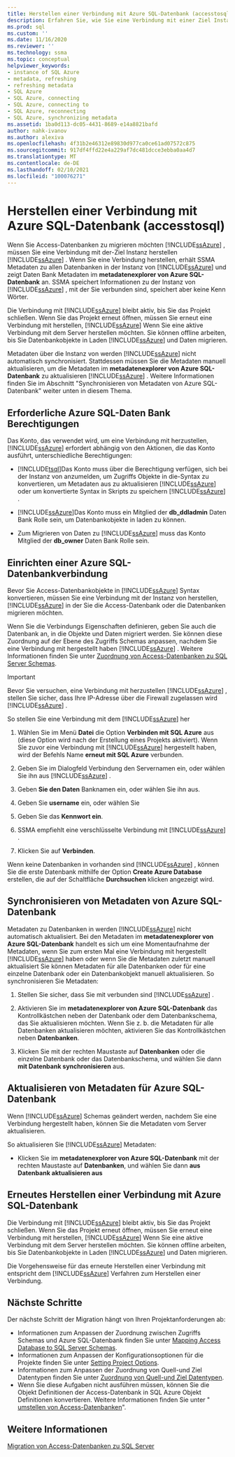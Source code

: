 ```yaml
---
title: Herstellen einer Verbindung mit Azure SQL-Datenbank (accesstosql) | Microsoft-Dokumentation
description: Erfahren Sie, wie Sie eine Verbindung mit einer Ziel Instanz von Azure SQL-Datenbank herstellen, um Zugriffs Datenbanken zu migrieren SSMA Ruft Metadaten zu Datenbanken in Azure SQL-Datenbank ab.
ms.prod: sql
ms.custom: ''
ms.date: 11/16/2020
ms.reviewer: ''
ms.technology: ssma
ms.topic: conceptual
helpviewer_keywords:
- instance of SQL Azure
- metadata, refreshing
- refreshing metadata
- SQL Azure
- SQL Azure, connecting
- SQL Azure, connecting to
- SQL Azure, reconnecting
- SQL Azure, synchronizing metadata
ms.assetid: 1ba0d113-dc05-4431-8689-e14a8821bafd
author: nahk-ivanov
ms.author: alexiva
ms.openlocfilehash: 4f31b2e46312e89830d977ca0ce61ad07572c875
ms.sourcegitcommit: 917df4ffd22e4a229af7dc481dcce3ebba0aa4d7
ms.translationtype: MT
ms.contentlocale: de-DE
ms.lasthandoff: 02/10/2021
ms.locfileid: "100076271"
---
```

# <a name="connecting-to-azure-sql-database-accesstosql"></a>Herstellen einer Verbindung mit Azure SQL-Datenbank (accesstosql)

Wenn Sie Access-Datenbanken zu migrieren möchten [!INCLUDE[ssAzure](../../includes/ssazure_md.md)] , müssen Sie eine Verbindung mit der-Ziel Instanz herstellen [!INCLUDE[ssAzure](../../includes/ssazure_md.md)] . Wenn Sie eine Verbindung herstellen, erhält SSMA Metadaten zu allen Datenbanken in der Instanz von [!INCLUDE[ssAzure](../../includes/ssazure_md.md)] und zeigt Daten Bank Metadaten im **metadatenexplorer von Azure SQL-Datenbank** an. SSMA speichert Informationen zu der Instanz von [!INCLUDE[ssAzure](../../includes/ssazure_md.md)] , mit der Sie verbunden sind, speichert aber keine Kenn Wörter.

Die Verbindung mit [!INCLUDE[ssAzure](../../includes/ssazure_md.md)] bleibt aktiv, bis Sie das Projekt schließen. Wenn Sie das Projekt erneut öffnen, müssen Sie erneut eine Verbindung mit herstellen, [!INCLUDE[ssAzure](../../includes/ssazure_md.md)] Wenn Sie eine aktive Verbindung mit dem Server herstellen möchten. Sie können offline arbeiten, bis Sie Datenbankobjekte in Laden [!INCLUDE[ssAzure](../../includes/ssazure_md.md)] und Daten migrieren.

Metadaten über die Instanz von werden [!INCLUDE[ssAzure](../../includes/ssazure_md.md)] nicht automatisch synchronisiert. Stattdessen müssen Sie die Metadaten manuell aktualisieren, um die Metadaten im **metadatenexplorer von Azure SQL-Datenbank** zu aktualisieren [!INCLUDE[ssAzure](../../includes/ssazure_md.md)] . Weitere Informationen finden Sie im Abschnitt "Synchronisieren von Metadaten von Azure SQL-Datenbank" weiter unten in diesem Thema.

## <a name="required-azure-sql-database-permissions"></a>Erforderliche Azure SQL-Daten Bank Berechtigungen

Das Konto, das verwendet wird, um eine Verbindung mit herzustellen, [!INCLUDE[ssAzure](../../includes/ssazure_md.md)] erfordert abhängig von den Aktionen, die das Konto ausführt, unterschiedliche Berechtigungen:

- [!INCLUDE[tsql](../../includes/tsql-md.md)]Das Konto muss über die Berechtigung verfügen, sich bei der Instanz von anzumelden, um Zugriffs Objekte in die-Syntax zu konvertieren, um Metadaten aus zu aktualisieren [!INCLUDE[ssAzure](../../includes/ssazure_md.md)] oder um konvertierte Syntax in Skripts zu speichern [!INCLUDE[ssAzure](../../includes/ssazure_md.md)] .

- [!INCLUDE[ssAzure](../../includes/ssazure_md.md)]Das Konto muss ein Mitglied der **db_ddladmin** Daten Bank Rolle sein, um Datenbankobjekte in laden zu können.

- Zum Migrieren von Daten zu [!INCLUDE[ssAzure](../../includes/ssazure_md.md)] muss das Konto Mitglied der **db_owner** Daten Bank Rolle sein.

## <a name="establishing-an-azure-sql-database-connection"></a>Einrichten einer Azure SQL-Datenbankverbindung

Bevor Sie Access-Datenbankobjekte in [!INCLUDE[ssAzure](../../includes/ssazure_md.md)] Syntax konvertieren, müssen Sie eine Verbindung mit der Instanz von herstellen, [!INCLUDE[ssAzure](../../includes/ssazure_md.md)] in der Sie die Access-Datenbank oder die Datenbanken migrieren möchten.

Wenn Sie die Verbindungs Eigenschaften definieren, geben Sie auch die Datenbank an, in die Objekte und Daten migriert werden. Sie können diese Zuordnung auf der Ebene des Zugriffs Schemas anpassen, nachdem Sie eine Verbindung mit hergestellt haben [!INCLUDE[ssAzure](../../includes/ssazure_md.md)] . Weitere Informationen finden Sie unter [Zuordnung von Access-Datenbanken zu SQL Server Schemas](mapping-source-and-target-databases-accesstosql.md).
  
> [!IMPORTANT]
> Bevor Sie versuchen, eine Verbindung mit herzustellen [!INCLUDE[ssAzure](../../includes/ssazure_md.md)] , stellen Sie sicher, dass Ihre IP-Adresse über die Firewall zugelassen wird [!INCLUDE[ssAzure](../../includes/ssazure_md.md)] .
  
So stellen Sie eine Verbindung mit dem [!INCLUDE[ssAzure](../../includes/ssazure_md.md)] her

1. Wählen Sie im Menü **Datei** die Option **Verbinden mit SQL Azure** aus (diese Option wird nach der Erstellung eines Projekts aktiviert).
   Wenn Sie zuvor eine Verbindung mit [!INCLUDE[ssAzure](../../includes/ssazure_md.md)] hergestellt haben, wird der Befehls Name **erneut mit SQL Azure** verbunden.

2. Geben Sie im Dialogfeld Verbindung den Servernamen ein, oder wählen Sie ihn aus [!INCLUDE[ssAzure](../../includes/ssazure_md.md)] .

3. Geben **Sie den Daten** Banknamen ein, oder wählen Sie ihn aus.

4. Geben Sie **username** ein, oder wählen Sie

5. Geben Sie das **Kennwort ein**.

6. SSMA empfiehlt eine verschlüsselte Verbindung mit [!INCLUDE[ssAzure](../../includes/ssazure_md.md)] .

7. Klicken Sie auf **Verbinden**.
  
Wenn keine Datenbanken in vorhanden sind [!INCLUDE[ssAzure](../../includes/ssazure_md.md)] , können Sie die erste Datenbank mithilfe der Option **Create Azure Database** erstellen, die auf der Schaltfläche **Durchsuchen** klicken angezeigt wird.

## <a name="synchronizing-azure-sql-database-metadata"></a>Synchronisieren von Metadaten von Azure SQL-Datenbank

Metadaten zu Datenbanken in werden [!INCLUDE[ssAzure](../../includes/ssazure_md.md)] nicht automatisch aktualisiert. Bei den Metadaten im **metadatenexplorer von Azure SQL-Datenbank** handelt es sich um eine Momentaufnahme der Metadaten, wenn Sie zum ersten Mal eine Verbindung mit hergestellt [!INCLUDE[ssAzure](../../includes/ssazure_md.md)] haben oder wenn Sie die Metadaten zuletzt manuell aktualisiert Sie können Metadaten für alle Datenbanken oder für eine einzelne Datenbank oder ein Datenbankobjekt manuell aktualisieren. So synchronisieren Sie Metadaten:

1. Stellen Sie sicher, dass Sie mit verbunden sind [!INCLUDE[ssAzure](../../includes/ssazure_md.md)] .

2. Aktivieren Sie im **metadatenexplorer von Azure SQL-Datenbank** das Kontrollkästchen neben der Datenbank oder dem Datenbankschema, das Sie aktualisieren möchten.
   Wenn Sie z. b. die Metadaten für alle Datenbanken aktualisieren möchten, aktivieren Sie das Kontrollkästchen neben **Datenbanken**.

3. Klicken Sie mit der rechten Maustaste auf **Datenbanken** oder die einzelne Datenbank oder das Datenbankschema, und wählen Sie dann **mit Datenbank synchronisieren** aus.

## <a name="refreshing-azure-sql-database-metadata"></a>Aktualisieren von Metadaten für Azure SQL-Datenbank

Wenn [!INCLUDE[ssAzure](../../includes/ssazure_md.md)] Schemas geändert werden, nachdem Sie eine Verbindung hergestellt haben, können Sie die Metadaten vom Server aktualisieren.

So aktualisieren Sie [!INCLUDE[ssAzure](../../includes/ssazure_md.md)] Metadaten:

- Klicken Sie im **metadatenexplorer von Azure SQL-Datenbank** mit der rechten Maustaste auf **Datenbanken**, und wählen Sie dann **aus Datenbank aktualisieren aus**

## <a name="reconnecting-to-azure-sql-database"></a>Erneutes Herstellen einer Verbindung mit Azure SQL-Datenbank

Die Verbindung mit [!INCLUDE[ssAzure](../../includes/ssazure_md.md)] bleibt aktiv, bis Sie das Projekt schließen. Wenn Sie das Projekt erneut öffnen, müssen Sie erneut eine Verbindung mit herstellen, [!INCLUDE[ssAzure](../../includes/ssazure_md.md)] Wenn Sie eine aktive Verbindung mit dem Server herstellen möchten. Sie können offline arbeiten, bis Sie Datenbankobjekte in Laden [!INCLUDE[ssAzure](../../includes/ssazure_md.md)] und Daten migrieren.

Die Vorgehensweise für das erneute Herstellen einer Verbindung mit entspricht dem [!INCLUDE[ssAzure](../../includes/ssazure_md.md)] Verfahren zum Herstellen einer Verbindung.

## <a name="next-steps"></a>Nächste Schritte

Der nächste Schritt der Migration hängt von Ihren Projektanforderungen ab:

- Informationen zum Anpassen der Zuordnung zwischen Zugriffs Schemas und Azure SQL-Datenbank finden Sie unter [Mapping Access Database to SQL Server Schemas](mapping-source-and-target-databases-accesstosql.md).
- Informationen zum Anpassen der Konfigurationsoptionen für die Projekte finden Sie unter [Setting Project Options](setting-conversion-and-migration-options-accesstosql.md).
- Informationen zum Anpassen der Zuordnung von Quell-und Ziel Datentypen finden Sie unter [Zuordnung von Quell-und Ziel Datentypen](mapping-source-and-target-data-types-accesstosql.md).
- Wenn Sie diese Aufgaben nicht ausführen müssen, können Sie die Objekt Definitionen der Access-Datenbank in SQL Azure Objekt Definitionen konvertieren. Weitere Informationen finden Sie unter " [umstellen von Access-Datenbanken](converting-access-database-objects-accesstosql.md)".

## <a name="see-also"></a>Weitere Informationen

[Migration von Access-Datenbanken zu SQL Server](migrating-access-databases-to-sql-server-azure-sql-db-accesstosql.md)
